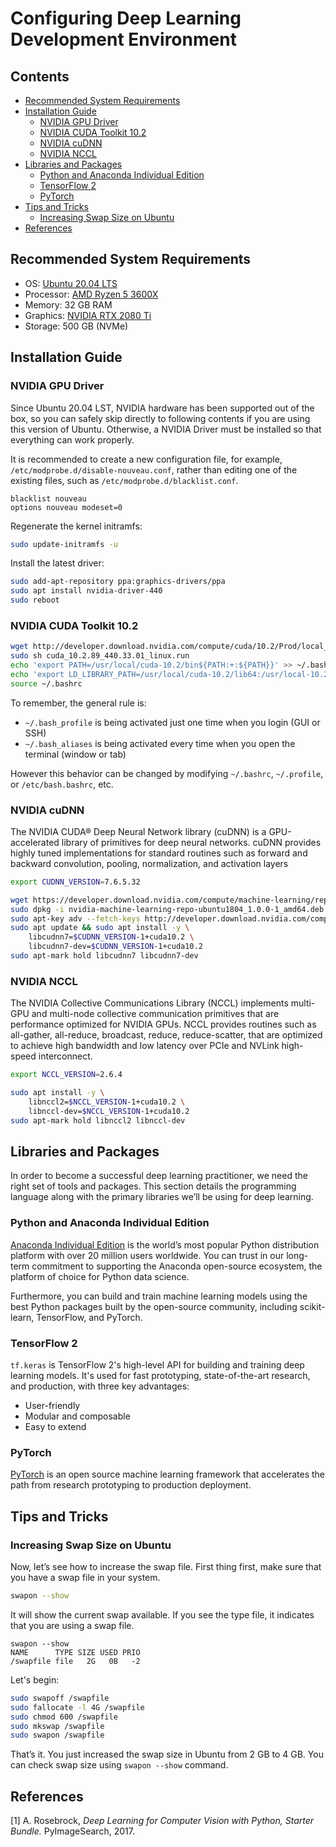 # Configuring Deep Learning Development Environment <!-- omit in toc -->

## Contents <!-- omit in toc -->

- [Recommended System Requirements](#recommended-system-requirements)
- [Installation Guide](#installation-guide)
  - [NVIDIA GPU Driver](#nvidia-gpu-driver)
  - [NVIDIA CUDA Toolkit 10.2](#nvidia-cuda-toolkit-102)
  - [NVIDIA cuDNN](#nvidia-cudnn)
  - [NVIDIA NCCL](#nvidia-nccl)
- [Libraries and Packages](#libraries-and-packages)
  - [Python and Anaconda Individual Edition](#python-and-anaconda-individual-edition)
  - [TensorFlow 2](#tensorflow-2)
  - [PyTorch](#pytorch)
- [Tips and Tricks](#tips-and-tricks)
  - [Increasing Swap Size on Ubuntu](#increasing-swap-size-on-ubuntu)
- [References](#references)

## Recommended System Requirements

- OS: [Ubuntu 20.04 LTS](https://ubuntu.com/download/desktop)
- Processor: [AMD Ryzen 5 3600X](https://www.amd.com/en/products/cpu/amd-ryzen-5-3600x)
- Memory: 32 GB RAM
- Graphics: [NVIDIA RTX 2080 Ti](https://www.nvidia.com/en-us/geforce/graphics-cards/rtx-2080-ti/)
- Storage: 500 GB (NVMe)

## Installation Guide

### NVIDIA GPU Driver

Since Ubuntu 20.04 LST, NVIDIA hardware has been supported out of the box, so you can safely skip directly to following contents if you are using this version of Ubuntu. Otherwise, a NVIDIA Driver must be installed so that everything can work properly.

It is recommended to create a new configuration file, for example, `/etc/modprobe.d/disable-nouveau.conf`, rather than editing one of the existing files, such as `/etc/modprobe.d/blacklist.conf`.

```
blacklist nouveau
options nouveau modeset=0
```

Regenerate the kernel initramfs:

```bash
sudo update-initramfs -u
```

Install the latest driver:

```bash
sudo add-apt-repository ppa:graphics-drivers/ppa
sudo apt install nvidia-driver-440
sudo reboot
```

### NVIDIA CUDA Toolkit 10.2

```bash
wget http://developer.download.nvidia.com/compute/cuda/10.2/Prod/local_installers/cuda_10.2.89_440.33.01_linux.run
sudo sh cuda_10.2.89_440.33.01_linux.run
echo 'export PATH=/usr/local/cuda-10.2/bin${PATH:+:${PATH}}' >> ~/.bashrc
echo 'export LD_LIBRARY_PATH=/usr/local/cuda-10.2/lib64:/usr/local-10.2/cuda/extras/CUPTI/lib64${LD_LIBRARY_PATH:+:${LD_LIBRARY_PATH}}' >> ~/.bashrc
source ~/.bashrc
```

To remember, the general rule is:

- `~/.bash_profile` is being activated just one time when you login (GUI or SSH)
- `~/.bash_aliases` is being activated every time when you open the terminal (window or tab)

However this behavior can be changed by modifying `~/.bashrc`, `~/.profile`, or `/etc/bash.bashrc`, etc.

### NVIDIA cuDNN

The NVIDIA CUDA® Deep Neural Network library (cuDNN) is a GPU-accelerated library of primitives for deep neural networks. cuDNN provides highly tuned implementations for standard routines such as forward and backward convolution, pooling, normalization, and activation layers

```bash
export CUDNN_VERSION=7.6.5.32

wget https://developer.download.nvidia.com/compute/machine-learning/repos/ubuntu1804/x86_64/nvidia-machine-learning-repo-ubuntu1804_1.0.0-1_amd64.deb
sudo dpkg -i nvidia-machine-learning-repo-ubuntu1804_1.0.0-1_amd64.deb
sudo apt-key adv --fetch-keys http://developer.download.nvidia.com/compute/machine-learning/repos/ubuntu1804/x86_64/7fa2af80.pub
sudo apt update && sudo apt install -y \
    libcudnn7=$CUDNN_VERSION-1+cuda10.2 \
    libcudnn7-dev=$CUDNN_VERSION-1+cuda10.2
sudo apt-mark hold libcudnn7 libcudnn7-dev
```

### NVIDIA NCCL

The NVIDIA Collective Communications Library (NCCL) implements multi-GPU and multi-node collective communication primitives that are performance optimized for NVIDIA GPUs. NCCL provides routines such as all-gather, all-reduce, broadcast, reduce, reduce-scatter, that are optimized to achieve high bandwidth and low latency over PCIe and NVLink high-speed interconnect.

```bash
export NCCL_VERSION=2.6.4

sudo apt install -y \
    libnccl2=$NCCL_VERSION-1+cuda10.2 \
    libnccl-dev=$NCCL_VERSION-1+cuda10.2
sudo apt-mark hold libnccl2 libnccl-dev
```

## Libraries and Packages

In order to become a successful deep learning practitioner, we need the right set of tools and
packages. This section details the programming language along with the primary libraries we’ll be using for deep learning.

### Python and Anaconda Individual Edition

[Anaconda Individual Edition](https://www.anaconda.com/distribution/) is the world’s most popular Python distribution platform with over 20 million users worldwide. You can trust in our long-term commitment to supporting the Anaconda open-source ecosystem, the platform of choice for Python data science.

Furthermore, you can build and train machine learning models using the best Python packages built by the open-source community, including scikit-learn, TensorFlow, and PyTorch.

### TensorFlow 2

`tf.keras` is TensorFlow 2's high-level API for building and training deep learning models. It's used for fast prototyping, state-of-the-art research, and production, with three key advantages:

- User-friendly
- Modular and composable
- Easy to extend

### PyTorch

[PyTorch](https://pytorch.org/) is an open source machine learning framework that accelerates the path from research prototyping to production deployment.

## Tips and Tricks

### Increasing Swap Size on Ubuntu

Now, let’s see how to increase the swap file. First thing first, make sure that you have a swap file in your system.

```sh
swapon --show
```

It will show the current swap available. If you see the type file, it indicates that you are using a swap file.

```
swapon --show
NAME      TYPE SIZE USED PRIO
/swapfile file   2G   0B   -2
```

Let's begin:

```sh
sudo swapoff /swapfile
sudo fallocate -l 4G /swapfile
sudo chmod 600 /swapfile
sudo mkswap /swapfile
sudo swapon /swapfile
```

That’s it. You just increased the swap size in Ubuntu from 2 GB to 4 GB. You can check swap size using `swapon --show` command.

## References

[1] A. Rosebrock, _Deep Learning for Computer Vision with Python, Starter Bundle._ PyImageSearch, 2017.
